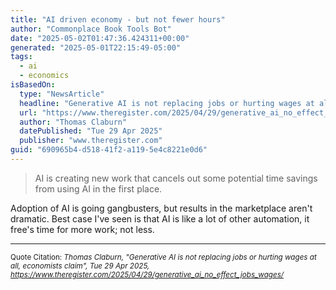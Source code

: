 ```yaml
---
title: "AI driven economy - but not fewer hours"
author: "Commonplace Book Tools Bot"
date: "2025-05-02T01:47:36.424311+00:00"
generated: "2025-05-01T22:15:49-05:00"
tags:
  - ai
  - economics
isBasedOn:
  type: "NewsArticle"
  headline: "Generative AI is not replacing jobs or hurting wages at all, economists claim"
  url: "https://www.theregister.com/2025/04/29/generative_ai_no_effect_jobs_wages/"
  author: "Thomas Claburn"
  datePublished: "Tue 29 Apr 2025"
  publisher: "www.theregister.com"
guid: "690965b4-d518-41f2-a119-5e4c8221e0d6"
---
```


> AI is creating new work that cancels out some potential time savings from using AI in the first place.

Adoption of AI is going gangbusters, but results in the marketplace aren't dramatic. Best case I've seen is that AI is like a lot of other automation, it free's time for more work; not less.

---

<sub>Quote Citation: <cite>Thomas Claburn, "Generative AI is not replacing jobs or hurting wages at all, economists claim", Tue 29 Apr 2025, <a href="https://www.theregister.com/2025/04/29/generative_ai_no_effect_jobs_wages/">https://www.theregister.com/2025/04/29/generative_ai_no_effect_jobs_wages/</a></cite></sub>